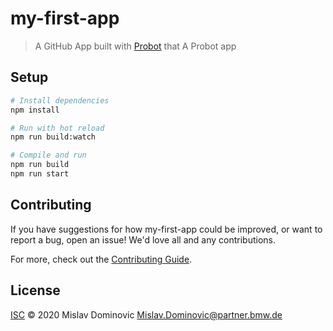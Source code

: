 # my-first-app

> A GitHub App built with [Probot](https://github.com/probot/probot) that A Probot app

## Setup

```sh
# Install dependencies
npm install

# Run with hot reload
npm run build:watch

# Compile and run
npm run build
npm run start
```

## Contributing

If you have suggestions for how my-first-app could be improved, or want to report a bug, open an issue! We'd love all and any contributions.

For more, check out the [Contributing Guide](CONTRIBUTING.md).

## License

[ISC](LICENSE) © 2020 Mislav Dominovic <Mislav.Dominovic@partner.bmw.de>
